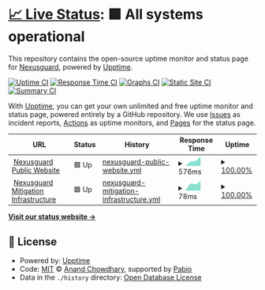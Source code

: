 # [📈 Live Status](https://nexusguard.github.io/uptime): <!--live status--> **🟩 All systems operational**

This repository contains the open-source uptime monitor and status page for [Nexusguard](https://www.nexusguard.com), powered by [Upptime](https://github.com/upptime/upptime).

[![Uptime CI](https://github.com/nexusguard/uptime/workflows/Uptime%20CI/badge.svg)](https://github.com/nexusguard/uptime/actions?query=workflow%3A%22Uptime+CI%22)
[![Response Time CI](https://github.com/nexusguard/uptime/workflows/Response%20Time%20CI/badge.svg)](https://github.com/nexusguard/uptime/actions?query=workflow%3A%22Response+Time+CI%22)
[![Graphs CI](https://github.com/nexusguard/uptime/workflows/Graphs%20CI/badge.svg)](https://github.com/nexusguard/uptime/actions?query=workflow%3A%22Graphs+CI%22)
[![Static Site CI](https://github.com/nexusguard/uptime/workflows/Static%20Site%20CI/badge.svg)](https://github.com/nexusguard/uptime/actions?query=workflow%3A%22Static+Site+CI%22)
[![Summary CI](https://github.com/nexusguard/uptime/workflows/Summary%20CI/badge.svg)](https://github.com/nexusguard/uptime/actions?query=workflow%3A%22Summary+CI%22)

With [Upptime](https://upptime.js.org), you can get your own unlimited and free uptime monitor and status page, powered entirely by a GitHub repository. We use [Issues](https://github.com/nexusguard/uptime/issues) as incident reports, [Actions](https://github.com/nexusguard/uptime/actions) as uptime monitors, and [Pages](https://nexusguard.github.io/uptime) for the status page.

<!--start: status pages-->
<!-- This summary is generated by Upptime (https://github.com/upptime/upptime) -->
<!-- Do not edit this manually, your changes will be overwritten -->
<!-- prettier-ignore -->
| URL | Status | History | Response Time | Uptime |
| --- | ------ | ------- | ------------- | ------ |
| <img alt="" src="https://icons.duckduckgo.com/ip3/www.nexusguard.com.ico" height="13"> [Nexusguard Public Website](https://www.nexusguard.com) | 🟩 Up | [nexusguard-public-website.yml](https://github.com/nexusguard/uptime/commits/HEAD/history/nexusguard-public-website.yml) | <details><summary><img alt="Response time graph" src="./graphs/nexusguard-public-website/response-time-week.png" height="20"> 576ms</summary><br><a href="https://nexusguard.github.io/uptime/history/nexusguard-public-website"><img alt="Response time 422" src="https://img.shields.io/endpoint?url=https%3A%2F%2Fraw.githubusercontent.com%2Fnexusguard%2Fuptime%2FHEAD%2Fapi%2Fnexusguard-public-website%2Fresponse-time.json"></a><br><a href="https://nexusguard.github.io/uptime/history/nexusguard-public-website"><img alt="24-hour response time 0" src="https://img.shields.io/endpoint?url=https%3A%2F%2Fraw.githubusercontent.com%2Fnexusguard%2Fuptime%2FHEAD%2Fapi%2Fnexusguard-public-website%2Fresponse-time-day.json"></a><br><a href="https://nexusguard.github.io/uptime/history/nexusguard-public-website"><img alt="7-day response time 576" src="https://img.shields.io/endpoint?url=https%3A%2F%2Fraw.githubusercontent.com%2Fnexusguard%2Fuptime%2FHEAD%2Fapi%2Fnexusguard-public-website%2Fresponse-time-week.json"></a><br><a href="https://nexusguard.github.io/uptime/history/nexusguard-public-website"><img alt="30-day response time 528" src="https://img.shields.io/endpoint?url=https%3A%2F%2Fraw.githubusercontent.com%2Fnexusguard%2Fuptime%2FHEAD%2Fapi%2Fnexusguard-public-website%2Fresponse-time-month.json"></a><br><a href="https://nexusguard.github.io/uptime/history/nexusguard-public-website"><img alt="1-year response time 473" src="https://img.shields.io/endpoint?url=https%3A%2F%2Fraw.githubusercontent.com%2Fnexusguard%2Fuptime%2FHEAD%2Fapi%2Fnexusguard-public-website%2Fresponse-time-year.json"></a></details> | <details><summary><a href="https://nexusguard.github.io/uptime/history/nexusguard-public-website">100.00%</a></summary><a href="https://nexusguard.github.io/uptime/history/nexusguard-public-website"><img alt="All-time uptime 99.95%" src="https://img.shields.io/endpoint?url=https%3A%2F%2Fraw.githubusercontent.com%2Fnexusguard%2Fuptime%2FHEAD%2Fapi%2Fnexusguard-public-website%2Fuptime.json"></a><br><a href="https://nexusguard.github.io/uptime/history/nexusguard-public-website"><img alt="24-hour uptime 100.00%" src="https://img.shields.io/endpoint?url=https%3A%2F%2Fraw.githubusercontent.com%2Fnexusguard%2Fuptime%2FHEAD%2Fapi%2Fnexusguard-public-website%2Fuptime-day.json"></a><br><a href="https://nexusguard.github.io/uptime/history/nexusguard-public-website"><img alt="7-day uptime 100.00%" src="https://img.shields.io/endpoint?url=https%3A%2F%2Fraw.githubusercontent.com%2Fnexusguard%2Fuptime%2FHEAD%2Fapi%2Fnexusguard-public-website%2Fuptime-week.json"></a><br><a href="https://nexusguard.github.io/uptime/history/nexusguard-public-website"><img alt="30-day uptime 100.00%" src="https://img.shields.io/endpoint?url=https%3A%2F%2Fraw.githubusercontent.com%2Fnexusguard%2Fuptime%2FHEAD%2Fapi%2Fnexusguard-public-website%2Fuptime-month.json"></a><br><a href="https://nexusguard.github.io/uptime/history/nexusguard-public-website"><img alt="1-year uptime 99.94%" src="https://img.shields.io/endpoint?url=https%3A%2F%2Fraw.githubusercontent.com%2Fnexusguard%2Fuptime%2FHEAD%2Fapi%2Fnexusguard-public-website%2Fuptime-year.json"></a></details>
| <img alt="" src="https://icons.duckduckgo.com/ip3/www.nexusguard.com.ico" height="13"> [Nexusguard Mitigation Infrastructure](https://www.nexusguard.com) | 🟩 Up | [nexusguard-mitigation-infrastructure.yml](https://github.com/nexusguard/uptime/commits/HEAD/history/nexusguard-mitigation-infrastructure.yml) | <details><summary><img alt="Response time graph" src="./graphs/nexusguard-mitigation-infrastructure/response-time-week.png" height="20"> 78ms</summary><br><a href="https://nexusguard.github.io/uptime/history/nexusguard-mitigation-infrastructure"><img alt="Response time 75" src="https://img.shields.io/endpoint?url=https%3A%2F%2Fraw.githubusercontent.com%2Fnexusguard%2Fuptime%2FHEAD%2Fapi%2Fnexusguard-mitigation-infrastructure%2Fresponse-time.json"></a><br><a href="https://nexusguard.github.io/uptime/history/nexusguard-mitigation-infrastructure"><img alt="24-hour response time 0" src="https://img.shields.io/endpoint?url=https%3A%2F%2Fraw.githubusercontent.com%2Fnexusguard%2Fuptime%2FHEAD%2Fapi%2Fnexusguard-mitigation-infrastructure%2Fresponse-time-day.json"></a><br><a href="https://nexusguard.github.io/uptime/history/nexusguard-mitigation-infrastructure"><img alt="7-day response time 78" src="https://img.shields.io/endpoint?url=https%3A%2F%2Fraw.githubusercontent.com%2Fnexusguard%2Fuptime%2FHEAD%2Fapi%2Fnexusguard-mitigation-infrastructure%2Fresponse-time-week.json"></a><br><a href="https://nexusguard.github.io/uptime/history/nexusguard-mitigation-infrastructure"><img alt="30-day response time 77" src="https://img.shields.io/endpoint?url=https%3A%2F%2Fraw.githubusercontent.com%2Fnexusguard%2Fuptime%2FHEAD%2Fapi%2Fnexusguard-mitigation-infrastructure%2Fresponse-time-month.json"></a><br><a href="https://nexusguard.github.io/uptime/history/nexusguard-mitigation-infrastructure"><img alt="1-year response time 82" src="https://img.shields.io/endpoint?url=https%3A%2F%2Fraw.githubusercontent.com%2Fnexusguard%2Fuptime%2FHEAD%2Fapi%2Fnexusguard-mitigation-infrastructure%2Fresponse-time-year.json"></a></details> | <details><summary><a href="https://nexusguard.github.io/uptime/history/nexusguard-mitigation-infrastructure">100.00%</a></summary><a href="https://nexusguard.github.io/uptime/history/nexusguard-mitigation-infrastructure"><img alt="All-time uptime 99.95%" src="https://img.shields.io/endpoint?url=https%3A%2F%2Fraw.githubusercontent.com%2Fnexusguard%2Fuptime%2FHEAD%2Fapi%2Fnexusguard-mitigation-infrastructure%2Fuptime.json"></a><br><a href="https://nexusguard.github.io/uptime/history/nexusguard-mitigation-infrastructure"><img alt="24-hour uptime 100.00%" src="https://img.shields.io/endpoint?url=https%3A%2F%2Fraw.githubusercontent.com%2Fnexusguard%2Fuptime%2FHEAD%2Fapi%2Fnexusguard-mitigation-infrastructure%2Fuptime-day.json"></a><br><a href="https://nexusguard.github.io/uptime/history/nexusguard-mitigation-infrastructure"><img alt="7-day uptime 100.00%" src="https://img.shields.io/endpoint?url=https%3A%2F%2Fraw.githubusercontent.com%2Fnexusguard%2Fuptime%2FHEAD%2Fapi%2Fnexusguard-mitigation-infrastructure%2Fuptime-week.json"></a><br><a href="https://nexusguard.github.io/uptime/history/nexusguard-mitigation-infrastructure"><img alt="30-day uptime 100.00%" src="https://img.shields.io/endpoint?url=https%3A%2F%2Fraw.githubusercontent.com%2Fnexusguard%2Fuptime%2FHEAD%2Fapi%2Fnexusguard-mitigation-infrastructure%2Fuptime-month.json"></a><br><a href="https://nexusguard.github.io/uptime/history/nexusguard-mitigation-infrastructure"><img alt="1-year uptime 99.94%" src="https://img.shields.io/endpoint?url=https%3A%2F%2Fraw.githubusercontent.com%2Fnexusguard%2Fuptime%2FHEAD%2Fapi%2Fnexusguard-mitigation-infrastructure%2Fuptime-year.json"></a></details>

<!--end: status pages-->

[**Visit our status website →**](https://nexusguard.github.io/uptime)

## 📄 License

- Powered by: [Upptime](https://github.com/upptime/upptime)
- Code: [MIT](./LICENSE) © [Anand Chowdhary](https://anandchowdhary.com), supported by [Pabio](https://pabio.com)
- Data in the `./history` directory: [Open Database License](https://opendatacommons.org/licenses/odbl/1-0/)
